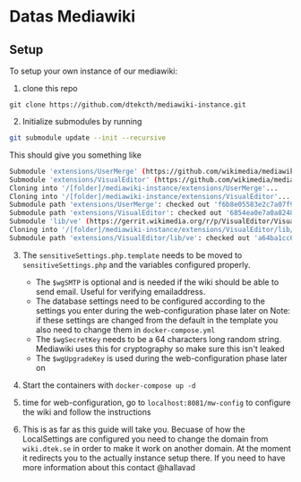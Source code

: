 Datas Mediawiki
=======

Setup
-----

To setup your own instance of our mediawiki:

1. clone this repo
```
git clone https://github.com/dtekcth/mediawiki-instance.git
```
2. Initialize submodules by running
```bash
git submodule update --init --recursive
```

This should give you something like

```bash
Submodule 'extensions/UserMerge' (https://github.com/wikimedia/mediawiki-extensions-UserMerge.git) registered for path 'extensions/UserMerge'
Submodule 'extensions/VisualEditor' (https://github.com/wikimedia/mediawiki-extensions-VisualEditor.git) registered for path 'extensions/VisualEditor'
Cloning into '/[folder]/mediawiki-instance/extensions/UserMerge'...
Cloning into '/[folder]/mediawiki-instance/extensions/VisualEditor'...
Submodule path 'extensions/UserMerge': checked out 'f6b8e05583e2c7a07f918381f9772b456259b625'
Submodule path 'extensions/VisualEditor': checked out '6854ea0e7a0a8248c2c27498c9fd0cab5462c9c4'
Submodule 'lib/ve' (https://gerrit.wikimedia.org/r/p/VisualEditor/VisualEditor.git) registered for path 'extensions/VisualEditor/lib/ve'
Cloning into '/[folder]/mediawiki-instance/extensions/VisualEditor/lib/ve'...
Submodule path 'extensions/VisualEditor/lib/ve': checked out 'a64ba1cc623865eaaeafad0c74926eab59b79ac5'
```

3. The `sensitiveSettings.php.template` needs to be moved to
`sensitiveSettings.php` and the variables configured properly.
   * The `$wgSMTP` is optional and is needed if the wiki should be able to send
     email. Useful for verifying emailaddress.
   * The database settings need to be configured according to the settings you
     enter during the web-configuration phase later on
     Note: if these settings are changed from the default in the template you also need to change them
     in `docker-compose.yml`
   * The `$wgSecretKey` needs to be a 64 characters long random string. Mediawiki
     uses this for cryptography so make sure this isn't leaked
   * The `$wgUpgradeKey` is used during the web-configuration phase later on

4. Start the containers with `docker-compose up -d`

5. time for web-configuration, go to `localhost:8081/mw-config` to configure the wiki and follow the
   instructions

6. This is as far as this guide will take you. Becuase of how the LocalSettings
   are configured you need to change the domain from `wiki.dtek.se` in order to
   make it work on another domain. At the moment it redirects you to the
   actually instance setup there. If you need to have more information about
   this contact @hallavad
